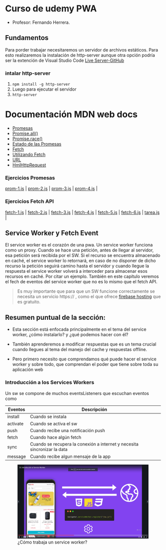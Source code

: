 
# Curso de udemy PWA 

- Profesor: Fernando Herrera. 

## Fundamentos

Para porder trabajar necesitaremos un servidor de archivos estáticos. Para esto realizaremos la instalación de http-server aunque otra opción podría ser la extención de Visual Studio Code [Live Server-GitHub](https://github.com/ritwickdey/vscode-live-server)
### intalar  http-server

1. `npm install -g http-server`
2. Luego para ejecutar el servidor
3. `http-server`

# Documentación MDN web docs
- [Promesas](https://developer.mozilla.org/es/docs/Web/JavaScript/Referencia/Objetos_globales/Promise/prototype)
- [Promise.all()](https://developer.mozilla.org/es/docs/Web/JavaScript/Referencia/Objetos_globales/Promise/all)
- [Promise.race()](https://developer.mozilla.org/es/docs/Web/JavaScript/Referencia/Objetos_globales/Promise/race)
- [Estado de las Promesas](Doc/estados-de-las-promesas.pdf)
- [Fetch](https://developer.mozilla.org/en-US/docs/Web/API/Response)
- [Utilizando Fetch](https://developer.mozilla.org/es/docs/Web/API/Fetch_API/Utilizando_Fetch)
- [URL](https://developer.mozilla.org/en-US/docs/Web/API/URL)
- [HmlHttpRequest](https://developer.mozilla.org/en-US/docs/Web/API/XMLHttpRequest/readyState)


### Ejercicios Promesas

[prom-1.js](https://github.com/emilianoduran/pwaUDEMY/blob/fundamentos/Unidades/01-funamentos/js/prom-1.js) |
[prom-2.js](https://github.com/emilianoduran/pwaUDEMY/blob/fundamentos/Unidades/01-funamentos/js/prom-2.js) |
[prom-3.js](https://github.com/emilianoduran/pwaUDEMY/blob/fundamentos/Unidades/01-funamentos/js/prom-3.js) |
[prom-4.js](https://github.com/emilianoduran/pwaUDEMY/blob/fundamentos/Unidades/01-funamentos/js/prom-4.js) |

### Ejercicios Fetch API

[fetch-1.js](https://github.com/emilianoduran/pwaUDEMY/blob/fundamentos/Unidades/01-funamentos/js/fetch-1.js) |
[fetch-2.js](https://github.com/emilianoduran/pwaUDEMY/blob/fundamentos/Unidades/01-funamentos/js/fetch-2.js) |
[fetch-3.js](https://github.com/emilianoduran/pwaUDEMY/blob/fundamentos/Unidades/01-funamentos/js/fetch-3.js) |
[fetch-4.js](https://github.com/emilianoduran/pwaUDEMY/blob/fundamentos/Unidades/01-funamentos/js/fetch-4.js) |
[fetch-5.js](https://github.com/emilianoduran/pwaUDEMY/blob/fundamentos/Unidades/01-funamentos/js/fetch-5.js) |
[fetch-6.js](https://github.com/emilianoduran/pwaUDEMY/blob/fundamentos/Unidades/01-funamentos/js/fetch-6.js) |
[tarea.js](https://github.com/emilianoduran/pwaUDEMY/blob/fundamentos/Unidades/01-funamentos/js/tarea.js) |


## Service Worker y Fetch Event

El service worker es el corazón de una pwa. Un service worker funciona como un proxy. Cuando se hace una petición, antes de llegar al servidor, esa petición será recibida por el SW. Si el recurso se encuentra almacenado en caché, el service worker lo retornará, en caso de no disponer de dicho recurso la petición seguirá camino hasta el servidor y cuando llegue la respuesta el service worker volverá a interceder para almacenar esos recursos en caché. Por citar un ejemplo.
También en este capítulo veremos el fech de eventos del service worker que no es lo mismo que el fetch API.
> Es muy importante que para que un SW funcione correctamente se necesita un servicio https:// , como el que ofrece [firebase hosting](https://firebase.google.com/docs/hosting/?hl=es-419) que es gratuito. 

## Resumen puntual de la sección:

- Esta sección está enfocada principalmente en el tema del service worker, ¿cómo instalarlo? y ¿qué podemos hacer con él?

- También aprenderemos a modificar respuestas que es un tema crucial cuando llegues al tema del manejo del cache y respuestas offline.

- Pero primero necesito que comprendamos qué puede hacer el service worker y sobre todo, que comprendan el poder que tiene sobre toda su aplicación web

### Introducción a los Services Workers
Un sw se compone de muchos eventsListeners que escuchan eventos como

Eventos | Descripción
------------ | -------------
install | Cuando se instala
activate | Cuando se activa el sw
push | Cuando recibe una notificación push
fetch | Cuando hace algún fetch
sync | Cuando se recupera la conexión a internet y necesita sincronizar la data
message | Cuando recibe algun mensaje de la app



<figure>
  <img src="./Doc/img/intro.png" style="width:800px" alt="Captura de pantalla diapositiva del curso"/>
  <figcaption>¿Cómo trabaja un service worker?</figcaption>
</figure>